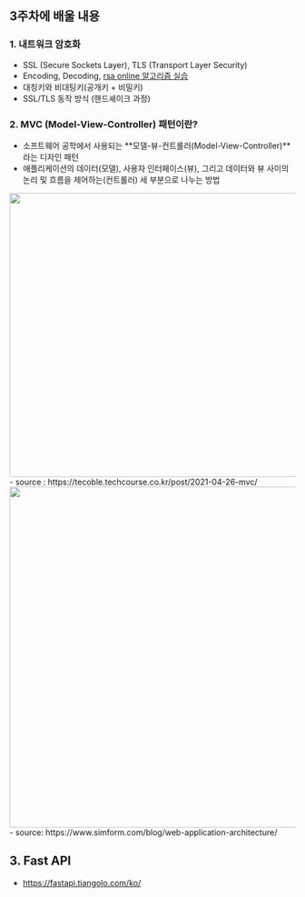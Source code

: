## 3주차에 배울 내용
### 1. 내트워크 암호화
- SSL (Secure Sockets Layer), TLS (Transport Layer Security)
- Encoding, Decoding, [rsa online 알고리즘 실습](https://www.devglan.com/online-tools/rsa-encryption-decryption)
- 대칭키와 비대팅키(공개키 + 비밀키)
- SSL/TLS 동작 방식 (핸드셰이크 과정)

### 2. MVC (Model-View-Controller) 패턴이란?
- 소프트웨어 공학에서 사용되는 **모델-뷰-컨트롤러(Model-View-Controller)**라는 디자인 패턴
- 애플리케이션의 데이터(모델), 사용자 인터페이스(뷰), 그리고 데이터와 뷰 사이의 논리 및 흐름을 제어하는(컨트롤러) 세 부분으로 나누는 방법

<img src="https://tecoble.techcourse.co.kr/static/c73f913a7c220ec8cb3ee9a8579468b4/73a7d/mvc.avif" width="600" height="500">
        - source : https://tecoble.techcourse.co.kr/post/2021-04-26-mvc/

<img src="https://www.simform.com/wp-content/uploads/2021/05/webapparchitecture5.png" width="800" height="600">
        - source: https://www.simform.com/blog/web-application-architecture/

## 3. Fast API
- https://fastapi.tiangolo.com/ko/
